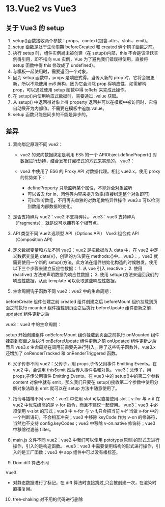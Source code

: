 # 13.Vue2 vs Vue3

## 关于 Vue3 的 setup

1. setup()函数接收两个参数：props、context(包含 attrs、slots、emit)。
2. setup 函数是处于生命周期 beforeCreated 和 created 俩个钩子函数之前。
3. 执行 setup 时，组件实例尚未被创建（在 setup()内部，this 不会是该活跃实例得引用，即不指向 vue 实例，Vue 为了避免我们错误得使用，直接将 setup 函数中得 this 修改成了 undefined）。
4. 与模板一起使用时，需要返回一个对象。
5. 因为 setup 函数中，props 是响应式得，当传入新的 prop 时，它将会被更新，所以不能使用 es6 解构，因为它会消除 prop 得响应性，如需解构 prop，可以通过使用 setup 函数中得 toRefs 来完成此操作。
6. 在 setup()内使用响应式数据时，需要通过 .value 获取。
7. 从 setup() 中返回得对象上得 property 返回并可以在模板中被访问时，它将自动展开为内部值。不需要在模板中追加.value。
8. setup 函数只能是同步的不能是异步的。

## 差异

1.  双向绑定原理不同
    vue2：

    - vue2 的双向数据绑定是利用 ES5 的一个 APIObject.definePropert() 对数据进行劫持，结合发布订阅模式的方式来实现的。
    vue3：

    - vue3 中使用了 ES6 的 Proxy API 对数据代理。相比 vue2.x，使用 proxy 的优势如下：
      - defineProperty 只能监听某个属性，不能对全对象监听
      - 可以省去 for in，闭包等内容来提升效率(直接绑定整个对象即可)
      - 可以监听数组，不用再去单独的对数组做特异性操作 vue3.x 可以检测到数组内部数据的变化。

2.  是否支持碎片
    vue2：vue2 不支持碎片。
    vue3：vue3 支持碎片（Fragments），就是说可以拥有多个根节点。

3.  API 类型不同
    Vue2:选项型 API（Options API）
    Vue3:组合式 API（Composition API）

4.  定义数据变量和方法不同
    vue2：vue2 是把数据放入 data 中，在 vue2 中定义数据变量是 data(){}，创建的方法要在 methods:{}中。
    vue3：，vue3 就需要使用一个新的 setup()方法，此方法在组件初始化构造的时候触发。使用以下三个步骤来建立反应性数据： 1. 从 vue 引入 reactive； 2. 使用 reactive() 方法来声明数据为响应性数据； 3. 使用 setup()方法来返回我们的响应性数据，从而 template 可以获取这些响应性数据。

5.  生命周期钩子函数不同
    vue2：vue2 中的生命周期：

beforeCreate 组件创建之前
created 组件创建之后
beforeMount 组价挂载到页面之前执行
mounted 组件挂载到页面之后执行
beforeUpdate 组件更新之前
updated 组件更新之后

vue3：vue3 中的生命周期：

setup 开始创建组件
onBeforeMount 组价挂载到页面之前执行
onMounted 组件挂载到页面之后执行
onBeforeUpdate 组件更新之前
onUpdated 组件更新之后
而且 vue3.x 生命周期在调用前需要先进行引入。除了这些钩子函数外，vue3.x 还增加了 onRenderTracked 和 onRenderTriggered 函数。

6. 父子传参不同
   vue2：父传子，用 props,子传父用事件 Emitting Events。在 vue2 中，会调用 this$emit 然后传入事件名和对象。
   vue3：父传子，用 props,子传父用事件 Emitting Events。在 vue3 中的 setup()中的第二个参数 content 对象中就有 emit，那么我们只要在 setup()接收第二个参数中使用分解对象法取出 emit 就可以在 setup 方法中随意使用了。

7. 指令与插槽不同
   vue2：vue2 中使用 slot 可以直接使用 slot；v-for 与 v-if 在 vue2 中优先级高的是 v-for 指令，而且不建议一起使用。
   vue3：vue3 中必须使用 v-slot 的形式；vue3 中 v-for 与 v-if,只会把当前 v-if 当做 v-for 中的一个判断语句，不会相互冲突；vue3 中移除 keyCode 作为 v-on 的修饰符，当然也不支持 config.keyCodes；vue3 中移除 v-on.native 修饰符；vue3 中移除过滤器 filter。

8. main.js 文件不同
   vue2：vue2 中我们可以使用 pototype(原型)的形式去进行操作，引入的是构造函数。
   vue3：vue3 中需要使用结构的形式进行操作，引入的是工厂函数；vue3 中 app 组件中可以没有根标签。

9. Dom diff 算法不同

Vue3:

- 对静态数据进行了标记，在 diff 算法时直接跳过,只会被创建一次，在渲染时直接复用。

10. tree-shaking
    对不用的代码进行删除
